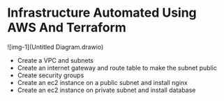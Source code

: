 # Infrastructure Automated Using AWS And Terraform

![img-1](Untitled Diagram.drawio)
- Create a VPC and subnets
- Create an internet gateway and route table to make the subnet public
- Create security groups
- Create an ec2 instance on a public subnet and install nginx
- Create an ec2 instance on private subnet and install database
